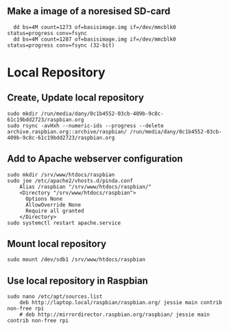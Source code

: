 ## Make a image of a noresised SD-card
      dd bs=4M count=1273 of=basisimage.img if=/dev/mmcblk0 status=progress conv=fsync
      dd bs=4M count=1287 of=basisimage.img if=/dev/mmcblk0 status=progress conv=fsync (32-bit)
# Local Repository
## Create, Update local repository
    sudo mkdir /run/media/dany/0c1b4552-03cb-409b-9c8c-61c19bdd2723/raspbian.org
    sudo rsync -avHxh --numeric-ids --progress --delete archive.raspbian.org::archive/raspbian/ /run/media/dany/0c1b4552-03cb-409b-9c8c-61c19bdd2723/raspbian.org
## Add to Apache webserver configuration
    sudo mkdir /srv/www/htdocs/raspbian
    sudo joe /etc/apache2/vhosts.d/pinda.conf
        Alias /raspbian "/srv/www/htdocs/raspbian/"
        <Directory "/srv/www/htdocs/raspbian">
          Options None
          AllowOverride None
          Require all granted
        </Directory>
    sudo systemctl restart apache.service
## Mount local repository
    sudo mount /dev/sdb1 /srv/www/htdocs/raspbian
## Use local repository in Raspbian
    sudo nano /etc/apt/sources.list
        deb http://laptop.local/raspbian/raspbian.org/ jessie main contrib non-free rpi
        # deb http://mirrordirector.raspbian.org/raspbian/ jessie main contrib non-free rpi
